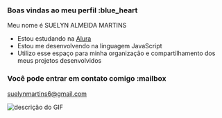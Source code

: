 ### Boas vindas ao meu perfil :blue_heart

Meu nome é SUELYN ALMEIDA MARTINS

- Estou estudando na [Alura](https://www.alura.com.br)
- Estou me desenvolvendo na linguagem JavaScript
- Utilizo esse espaço para minha organização e compartilhamento dos meus projetos desenvolvidos

### Você pode entrar em contato comigo :mailbox

suelynmartins6@gmail.com



![descrição do GIF](https://media1.tenor.com/m/1bVBD0SpdHkAAAAC/melhor-coisa.gif)
